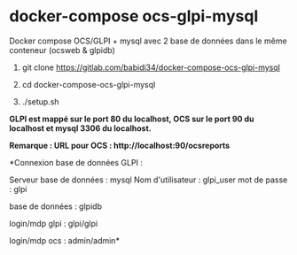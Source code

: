 # docker-compose ocs-glpi-mysql

Docker compose OCS/GLPI + mysql avec 2 base de données dans le même conteneur (ocsweb & glpidb)


1) git clone https://gitlab.com/babidi34/docker-compose-ocs-glpi-mysql

2) cd docker-compose-ocs-glpi-mysql

3)  ./setup.sh

**GLPI est mappé sur le port 80 du localhost, OCS sur le port 90 du localhost et mysql 3306 du localhost.**


**Remarque : URL pour OCS :  http://localhost:90/ocsreports**


*Connexion base de données GLPI :

Serveur base de données : mysql
Nom d'utilisateur : glpi_user
mot de passe : glpi

base de données : glpidb


login/mdp glpi : glpi/glpi

login/mdp ocs : admin/admin*

